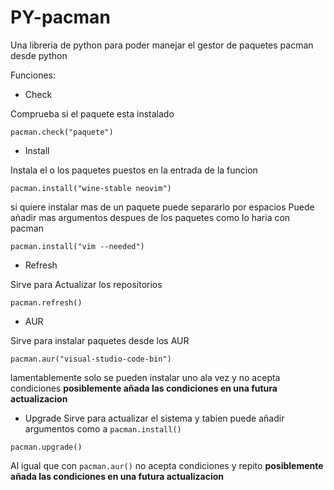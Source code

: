 # PY-pacman

Una libreria de python para poder manejar el gestor de paquetes pacman desde python

Funciones:

- Check

Comprueba si el paquete esta instalado

```
pacman.check("paquete")
```

- Install

Instala el o los paquetes puestos en la entrada de la funcion
```
pacman.install("wine-stable neovim")
```
si quiere instalar mas de un paquete puede separarlo por espacios
Puede añadir mas argumentos despues de los paquetes como lo haria con pacman
```
pacman.install("vim --needed")
```
- Refresh

Sirve para Actualizar los repositorios
```
pacman.refresh()
```
- AUR

Sirve para instalar paquetes desde los AUR
```
pacman.aur("visual-studio-code-bin")
```
lamentablemente solo se pueden instalar uno ala vez y no acepta condiciones
**posiblemente añada las condiciones en una futura actualizacion**
- Upgrade
Sirve para actualizar el sistema y tabien puede añadir argumentos como a ```pacman.install()```

```
pacman.upgrade()
```
Al igual que con ```pacman.aur()``` no acepta condiciones y repito **posiblemente añada las condiciones en una futura actualizacion**